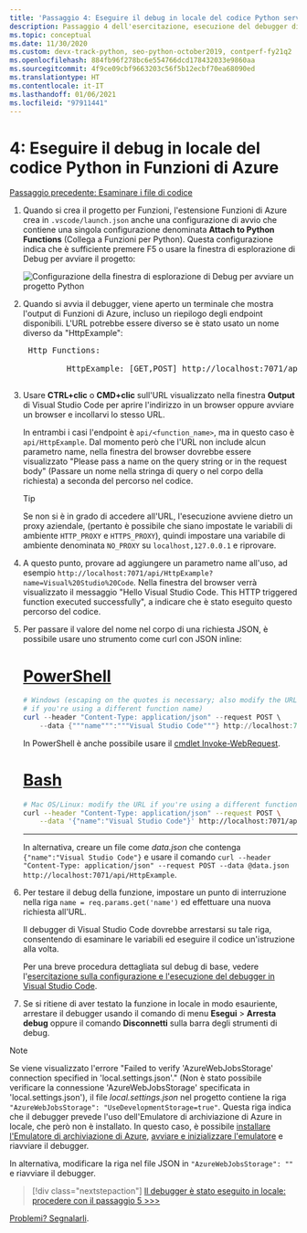 ```yaml
---
title: 'Passaggio 4: Eseguire il debug in locale del codice Python serverless in Funzioni di Azure con VS Code'
description: Passaggio 4 dell'esercitazione, esecuzione del debugger di VS Code in locale per verificare il codice Python serverless.
ms.topic: conceptual
ms.date: 11/30/2020
ms.custom: devx-track-python, seo-python-october2019, contperf-fy21q2
ms.openlocfilehash: 884fb96f278bc6e554766dcd178432033e9860aa
ms.sourcegitcommit: 4f9ce09cbf9663203c56f5b12ecbf70ea68090ed
ms.translationtype: HT
ms.contentlocale: it-IT
ms.lasthandoff: 01/06/2021
ms.locfileid: "97911441"
---
```

# <a name="4-debug-the-azure-functions-python-code-locally"></a>4: Eseguire il debug in locale del codice Python in Funzioni di Azure

[Passaggio precedente: Esaminare i file di codice](tutorial-vs-code-serverless-python-03.md)

1. Quando si crea il progetto per Funzioni, l'estensione Funzioni di Azure crea in `.vscode/launch.json` anche una configurazione di avvio che contiene una singola configurazione denominata **Attach to Python Functions** (Collega a Funzioni per Python). Questa configurazione indica che è sufficiente premere F5 o usare la finestra di esplorazione di Debug per avviare il progetto:

    ![Configurazione della finestra di esplorazione di Debug per avviare un progetto Python](media/tutorial-vs-code-serverless-python/configuration-to-start-a-python-project-for-debugging.png)

1. Quando si avvia il debugger, viene aperto un terminale che mostra l'output di Funzioni di Azure, incluso un riepilogo degli endpoint disponibili. L'URL potrebbe essere diverso se è stato usato un nome diverso da "HttpExample":

    <pre>
    Http Functions:

            HttpExample: [GET,POST] http://localhost:7071/api/HttpExample
    </pre>

1. Usare **CTRL+clic** o **CMD+clic** sull'URL visualizzato nella finestra **Output** di Visual Studio Code per aprire l'indirizzo in un browser oppure avviare un browser e incollarvi lo stesso URL.

    In entrambi i casi l'endpoint è `api/<function_name>`, ma in questo caso è `api/HttpExample`. Dal momento però che l'URL non include alcun parametro name, nella finestra del browser dovrebbe essere visualizzato "Please pass a name on the query string or in the request body" (Passare un nome nella stringa di query o nel corpo della richiesta) a seconda del percorso nel codice.

    > [!TIP]
    > Se non si è in grado di accedere all'URL, l'esecuzione avviene dietro un proxy aziendale, (pertanto è possibile che siano impostate le variabili di ambiente `HTTP_PROXY` e `HTTPS_PROXY`), quindi impostare una variabile di ambiente denominata `NO_PROXY` su `localhost,127.0.0.1` e riprovare.

1. A questo punto, provare ad aggiungere un parametro name all'uso, ad esempio `http://localhost:7071/api/HttpExample?name=Visual%20Studio%20Code`. Nella finestra del browser verrà visualizzato il messaggio "Hello Visual Studio Code. This HTTP triggered function executed successfully", a indicare che è stato eseguito questo percorso del codice.

1. Per passare il valore del nome nel corpo di una richiesta JSON, è possibile usare uno strumento come curl con JSON inline:

    # <a name="powershell"></a>[PowerShell](#tab/powershell)

    ```powershell
    # Windows (escaping on the quotes is necessary; also modify the URL
    # if you're using a different function name)
    curl --header "Content-Type: application/json" --request POST \
        --data {"""name""":"""Visual Studio Code"""} http://localhost:7071/api/HttpExample
    ```

    In PowerShell è anche possibile usare il [cmdlet Invoke-WebRequest](/powershell/module/microsoft.powershell.utility/invoke-webrequest).

    # <a name="bash"></a>[Bash](#tab/bash)

    ```bash
    # Mac OS/Linux: modify the URL if you're using a different function name
    curl --header "Content-Type: application/json" --request POST \
        --data '{"name":"Visual Studio Code"}' http://localhost:7071/api/HttpExample
    ```

    ---

    In alternativa, creare un file come *data.json* che contenga `{"name":"Visual Studio Code"}` e usare il comando `curl --header "Content-Type: application/json" --request POST --data @data.json http://localhost:7071/api/HttpExample`.

1. Per testare il debug della funzione, impostare un punto di interruzione nella riga `name = req.params.get('name')` ed effettuare una nuova richiesta all'URL.

    Il debugger di Visual Studio Code dovrebbe arrestarsi su tale riga, consentendo di esaminare le variabili ed eseguire il codice un'istruzione alla volta.

    Per una breve procedura dettagliata sul debug di base, vedere l'[esercitazione sulla configurazione e l'esecuzione del debugger in Visual Studio Code](https://code.visualstudio.com/docs/python/python-tutorial#configure-and-run-the-debugger).

1. Se si ritiene di aver testato la funzione in locale in modo esauriente, arrestare il debugger usando il comando di menu **Esegui** > **Arresta debug** oppure il comando **Disconnetti** sulla barra degli strumenti di debug.

> [!NOTE]
> Se viene visualizzato l'errore "Failed to verify 'AzureWebJobsStorage' connection specified in 'local.settings.json'." (Non è stato possibile verificare la connessione 'AzureWebJobsStorage' specificata in 'local.settings.json'), il file *local.settings.json* nel progetto contiene la riga `"AzureWebJobsStorage": "UseDevelopmentStorage=true"`. Questa riga indica che il debugger prevede l'uso dell'Emulatore di archiviazione di Azure in locale, che però non è installato. In questo caso, è possibile [installare l'Emulatore di archiviazione di Azure](/azure/storage/common/storage-use-emulator#get-the-storage-emulator), [avviare e inizializzare l'emulatore](/azure/storage/common/storage-use-emulator#start-and-initialize-the-storage-emulator) e riavviare il debugger.
>
> In alternativa, modificare la riga nel file JSON in `"AzureWebJobsStorage": ""` e riavviare il debugger.

> [!div class="nextstepaction"]
> [Il debugger è stato eseguito in locale: procedere con il passaggio 5 >>>](tutorial-vs-code-serverless-python-05.md)

[Problemi? Segnalarli](https://aka.ms/python-functions-qs-ms-survey).
